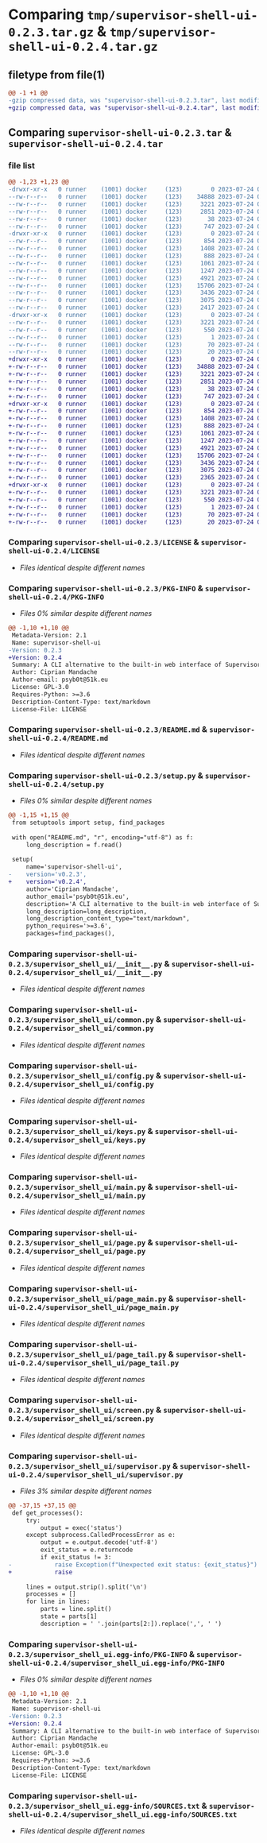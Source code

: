 # Comparing `tmp/supervisor-shell-ui-0.2.3.tar.gz` & `tmp/supervisor-shell-ui-0.2.4.tar.gz`

## filetype from file(1)

```diff
@@ -1 +1 @@
-gzip compressed data, was "supervisor-shell-ui-0.2.3.tar", last modified: Mon Jul 24 09:03:50 2023, max compression
+gzip compressed data, was "supervisor-shell-ui-0.2.4.tar", last modified: Mon Jul 24 09:50:21 2023, max compression
```

## Comparing `supervisor-shell-ui-0.2.3.tar` & `supervisor-shell-ui-0.2.4.tar`

### file list

```diff
@@ -1,23 +1,23 @@
-drwxr-xr-x   0 runner    (1001) docker     (123)        0 2023-07-24 09:03:50.489730 supervisor-shell-ui-0.2.3/
--rw-r--r--   0 runner    (1001) docker     (123)    34888 2023-07-24 09:03:39.000000 supervisor-shell-ui-0.2.3/LICENSE
--rw-r--r--   0 runner    (1001) docker     (123)     3221 2023-07-24 09:03:50.489730 supervisor-shell-ui-0.2.3/PKG-INFO
--rw-r--r--   0 runner    (1001) docker     (123)     2851 2023-07-24 09:03:39.000000 supervisor-shell-ui-0.2.3/README.md
--rw-r--r--   0 runner    (1001) docker     (123)       38 2023-07-24 09:03:50.489730 supervisor-shell-ui-0.2.3/setup.cfg
--rw-r--r--   0 runner    (1001) docker     (123)      747 2023-07-24 09:03:39.000000 supervisor-shell-ui-0.2.3/setup.py
-drwxr-xr-x   0 runner    (1001) docker     (123)        0 2023-07-24 09:03:50.489730 supervisor-shell-ui-0.2.3/supervisor_shell_ui/
--rw-r--r--   0 runner    (1001) docker     (123)      854 2023-07-24 09:03:39.000000 supervisor-shell-ui-0.2.3/supervisor_shell_ui/__init__.py
--rw-r--r--   0 runner    (1001) docker     (123)     1408 2023-07-24 09:03:39.000000 supervisor-shell-ui-0.2.3/supervisor_shell_ui/common.py
--rw-r--r--   0 runner    (1001) docker     (123)      888 2023-07-24 09:03:39.000000 supervisor-shell-ui-0.2.3/supervisor_shell_ui/config.py
--rw-r--r--   0 runner    (1001) docker     (123)     1061 2023-07-24 09:03:39.000000 supervisor-shell-ui-0.2.3/supervisor_shell_ui/keys.py
--rw-r--r--   0 runner    (1001) docker     (123)     1247 2023-07-24 09:03:39.000000 supervisor-shell-ui-0.2.3/supervisor_shell_ui/main.py
--rw-r--r--   0 runner    (1001) docker     (123)     4921 2023-07-24 09:03:39.000000 supervisor-shell-ui-0.2.3/supervisor_shell_ui/page.py
--rw-r--r--   0 runner    (1001) docker     (123)    15706 2023-07-24 09:03:39.000000 supervisor-shell-ui-0.2.3/supervisor_shell_ui/page_main.py
--rw-r--r--   0 runner    (1001) docker     (123)     3436 2023-07-24 09:03:39.000000 supervisor-shell-ui-0.2.3/supervisor_shell_ui/page_tail.py
--rw-r--r--   0 runner    (1001) docker     (123)     3075 2023-07-24 09:03:39.000000 supervisor-shell-ui-0.2.3/supervisor_shell_ui/screen.py
--rw-r--r--   0 runner    (1001) docker     (123)     2417 2023-07-24 09:03:39.000000 supervisor-shell-ui-0.2.3/supervisor_shell_ui/supervisor.py
-drwxr-xr-x   0 runner    (1001) docker     (123)        0 2023-07-24 09:03:50.489730 supervisor-shell-ui-0.2.3/supervisor_shell_ui.egg-info/
--rw-r--r--   0 runner    (1001) docker     (123)     3221 2023-07-24 09:03:50.000000 supervisor-shell-ui-0.2.3/supervisor_shell_ui.egg-info/PKG-INFO
--rw-r--r--   0 runner    (1001) docker     (123)      550 2023-07-24 09:03:50.000000 supervisor-shell-ui-0.2.3/supervisor_shell_ui.egg-info/SOURCES.txt
--rw-r--r--   0 runner    (1001) docker     (123)        1 2023-07-24 09:03:50.000000 supervisor-shell-ui-0.2.3/supervisor_shell_ui.egg-info/dependency_links.txt
--rw-r--r--   0 runner    (1001) docker     (123)       70 2023-07-24 09:03:50.000000 supervisor-shell-ui-0.2.3/supervisor_shell_ui.egg-info/entry_points.txt
--rw-r--r--   0 runner    (1001) docker     (123)       20 2023-07-24 09:03:50.000000 supervisor-shell-ui-0.2.3/supervisor_shell_ui.egg-info/top_level.txt
+drwxr-xr-x   0 runner    (1001) docker     (123)        0 2023-07-24 09:50:21.123114 supervisor-shell-ui-0.2.4/
+-rw-r--r--   0 runner    (1001) docker     (123)    34888 2023-07-24 09:50:11.000000 supervisor-shell-ui-0.2.4/LICENSE
+-rw-r--r--   0 runner    (1001) docker     (123)     3221 2023-07-24 09:50:21.123114 supervisor-shell-ui-0.2.4/PKG-INFO
+-rw-r--r--   0 runner    (1001) docker     (123)     2851 2023-07-24 09:50:11.000000 supervisor-shell-ui-0.2.4/README.md
+-rw-r--r--   0 runner    (1001) docker     (123)       38 2023-07-24 09:50:21.123114 supervisor-shell-ui-0.2.4/setup.cfg
+-rw-r--r--   0 runner    (1001) docker     (123)      747 2023-07-24 09:50:11.000000 supervisor-shell-ui-0.2.4/setup.py
+drwxr-xr-x   0 runner    (1001) docker     (123)        0 2023-07-24 09:50:21.119114 supervisor-shell-ui-0.2.4/supervisor_shell_ui/
+-rw-r--r--   0 runner    (1001) docker     (123)      854 2023-07-24 09:50:11.000000 supervisor-shell-ui-0.2.4/supervisor_shell_ui/__init__.py
+-rw-r--r--   0 runner    (1001) docker     (123)     1408 2023-07-24 09:50:11.000000 supervisor-shell-ui-0.2.4/supervisor_shell_ui/common.py
+-rw-r--r--   0 runner    (1001) docker     (123)      888 2023-07-24 09:50:11.000000 supervisor-shell-ui-0.2.4/supervisor_shell_ui/config.py
+-rw-r--r--   0 runner    (1001) docker     (123)     1061 2023-07-24 09:50:11.000000 supervisor-shell-ui-0.2.4/supervisor_shell_ui/keys.py
+-rw-r--r--   0 runner    (1001) docker     (123)     1247 2023-07-24 09:50:11.000000 supervisor-shell-ui-0.2.4/supervisor_shell_ui/main.py
+-rw-r--r--   0 runner    (1001) docker     (123)     4921 2023-07-24 09:50:11.000000 supervisor-shell-ui-0.2.4/supervisor_shell_ui/page.py
+-rw-r--r--   0 runner    (1001) docker     (123)    15706 2023-07-24 09:50:11.000000 supervisor-shell-ui-0.2.4/supervisor_shell_ui/page_main.py
+-rw-r--r--   0 runner    (1001) docker     (123)     3436 2023-07-24 09:50:11.000000 supervisor-shell-ui-0.2.4/supervisor_shell_ui/page_tail.py
+-rw-r--r--   0 runner    (1001) docker     (123)     3075 2023-07-24 09:50:11.000000 supervisor-shell-ui-0.2.4/supervisor_shell_ui/screen.py
+-rw-r--r--   0 runner    (1001) docker     (123)     2365 2023-07-24 09:50:11.000000 supervisor-shell-ui-0.2.4/supervisor_shell_ui/supervisor.py
+drwxr-xr-x   0 runner    (1001) docker     (123)        0 2023-07-24 09:50:21.123114 supervisor-shell-ui-0.2.4/supervisor_shell_ui.egg-info/
+-rw-r--r--   0 runner    (1001) docker     (123)     3221 2023-07-24 09:50:21.000000 supervisor-shell-ui-0.2.4/supervisor_shell_ui.egg-info/PKG-INFO
+-rw-r--r--   0 runner    (1001) docker     (123)      550 2023-07-24 09:50:21.000000 supervisor-shell-ui-0.2.4/supervisor_shell_ui.egg-info/SOURCES.txt
+-rw-r--r--   0 runner    (1001) docker     (123)        1 2023-07-24 09:50:21.000000 supervisor-shell-ui-0.2.4/supervisor_shell_ui.egg-info/dependency_links.txt
+-rw-r--r--   0 runner    (1001) docker     (123)       70 2023-07-24 09:50:21.000000 supervisor-shell-ui-0.2.4/supervisor_shell_ui.egg-info/entry_points.txt
+-rw-r--r--   0 runner    (1001) docker     (123)       20 2023-07-24 09:50:21.000000 supervisor-shell-ui-0.2.4/supervisor_shell_ui.egg-info/top_level.txt
```

### Comparing `supervisor-shell-ui-0.2.3/LICENSE` & `supervisor-shell-ui-0.2.4/LICENSE`

 * *Files identical despite different names*

### Comparing `supervisor-shell-ui-0.2.3/PKG-INFO` & `supervisor-shell-ui-0.2.4/PKG-INFO`

 * *Files 0% similar despite different names*

```diff
@@ -1,10 +1,10 @@
 Metadata-Version: 2.1
 Name: supervisor-shell-ui
-Version: 0.2.3
+Version: 0.2.4
 Summary: A CLI alternative to the built-in web interface of Supervisor, offering a more convenient way to manage processes directly from the terminal.
 Author: Ciprian Mandache
 Author-email: psyb0t@51k.eu
 License: GPL-3.0
 Requires-Python: >=3.6
 Description-Content-Type: text/markdown
 License-File: LICENSE
```

### Comparing `supervisor-shell-ui-0.2.3/README.md` & `supervisor-shell-ui-0.2.4/README.md`

 * *Files identical despite different names*

### Comparing `supervisor-shell-ui-0.2.3/setup.py` & `supervisor-shell-ui-0.2.4/setup.py`

 * *Files 0% similar despite different names*

```diff
@@ -1,15 +1,15 @@
 from setuptools import setup, find_packages
 
 with open("README.md", "r", encoding="utf-8") as f:
     long_description = f.read()
 
 setup(
     name='supervisor-shell-ui',
-    version='v0.2.3',
+    version='v0.2.4',
     author='Ciprian Mandache',
     author_email='psyb0t@51k.eu',
     description='A CLI alternative to the built-in web interface of Supervisor, offering a more convenient way to manage processes directly from the terminal.',
     long_description=long_description,
     long_description_content_type="text/markdown",
     python_requires='>=3.6',
     packages=find_packages(),
```

### Comparing `supervisor-shell-ui-0.2.3/supervisor_shell_ui/__init__.py` & `supervisor-shell-ui-0.2.4/supervisor_shell_ui/__init__.py`

 * *Files identical despite different names*

### Comparing `supervisor-shell-ui-0.2.3/supervisor_shell_ui/common.py` & `supervisor-shell-ui-0.2.4/supervisor_shell_ui/common.py`

 * *Files identical despite different names*

### Comparing `supervisor-shell-ui-0.2.3/supervisor_shell_ui/config.py` & `supervisor-shell-ui-0.2.4/supervisor_shell_ui/config.py`

 * *Files identical despite different names*

### Comparing `supervisor-shell-ui-0.2.3/supervisor_shell_ui/keys.py` & `supervisor-shell-ui-0.2.4/supervisor_shell_ui/keys.py`

 * *Files identical despite different names*

### Comparing `supervisor-shell-ui-0.2.3/supervisor_shell_ui/main.py` & `supervisor-shell-ui-0.2.4/supervisor_shell_ui/main.py`

 * *Files identical despite different names*

### Comparing `supervisor-shell-ui-0.2.3/supervisor_shell_ui/page.py` & `supervisor-shell-ui-0.2.4/supervisor_shell_ui/page.py`

 * *Files identical despite different names*

### Comparing `supervisor-shell-ui-0.2.3/supervisor_shell_ui/page_main.py` & `supervisor-shell-ui-0.2.4/supervisor_shell_ui/page_main.py`

 * *Files identical despite different names*

### Comparing `supervisor-shell-ui-0.2.3/supervisor_shell_ui/page_tail.py` & `supervisor-shell-ui-0.2.4/supervisor_shell_ui/page_tail.py`

 * *Files identical despite different names*

### Comparing `supervisor-shell-ui-0.2.3/supervisor_shell_ui/screen.py` & `supervisor-shell-ui-0.2.4/supervisor_shell_ui/screen.py`

 * *Files identical despite different names*

### Comparing `supervisor-shell-ui-0.2.3/supervisor_shell_ui/supervisor.py` & `supervisor-shell-ui-0.2.4/supervisor_shell_ui/supervisor.py`

 * *Files 3% similar despite different names*

```diff
@@ -37,15 +37,15 @@
 def get_processes():
     try:
         output = exec('status')
     except subprocess.CalledProcessError as e:
         output = e.output.decode('utf-8')
         exit_status = e.returncode
         if exit_status != 3:
-            raise Exception(f"Unexpected exit status: {exit_status}")
+            raise
 
     lines = output.strip().split('\n')
     processes = []
     for line in lines:
         parts = line.split()
         state = parts[1]
         description = ' '.join(parts[2:]).replace(',', ' ')
```

### Comparing `supervisor-shell-ui-0.2.3/supervisor_shell_ui.egg-info/PKG-INFO` & `supervisor-shell-ui-0.2.4/supervisor_shell_ui.egg-info/PKG-INFO`

 * *Files 0% similar despite different names*

```diff
@@ -1,10 +1,10 @@
 Metadata-Version: 2.1
 Name: supervisor-shell-ui
-Version: 0.2.3
+Version: 0.2.4
 Summary: A CLI alternative to the built-in web interface of Supervisor, offering a more convenient way to manage processes directly from the terminal.
 Author: Ciprian Mandache
 Author-email: psyb0t@51k.eu
 License: GPL-3.0
 Requires-Python: >=3.6
 Description-Content-Type: text/markdown
 License-File: LICENSE
```

### Comparing `supervisor-shell-ui-0.2.3/supervisor_shell_ui.egg-info/SOURCES.txt` & `supervisor-shell-ui-0.2.4/supervisor_shell_ui.egg-info/SOURCES.txt`

 * *Files identical despite different names*

